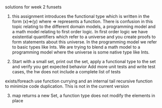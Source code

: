 solutions for week 2 funsets

1) this assignment introduces the functional type which is written in the form (x)=>(y) where => represents a function. 
There is confusion in this topic relating to the different domain models, a programming model and a math model relating to first order logic. 
In first order logic we have existential quantifiers which refer to a universe and you create proofs to form statements about this universe. In the programming model we refer to basic types like Ints. We are trying to blend a math model to a programming model where the universe is some native type like Ints. 

2) Start with a small set, print out the set, apply a functional type to the set and verify you get expected behavior
Add more unit tests and write test cases, the hw does not include a complete list of tests

exists/foreach use function currying and an internal tail recursive function to minimize code duplication. This is not in the current version

3) map returns a new Set, a function type does not modify the elements in place


